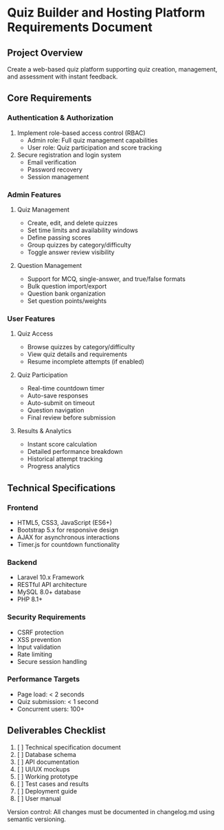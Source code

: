 # Quiz Builder and Hosting Platform Requirements Document

## Project Overview
Create a web-based quiz platform supporting quiz creation, management, and assessment with instant feedback.

## Core Requirements

### Authentication & Authorization
1. Implement role-based access control (RBAC)
   - Admin role: Full quiz management capabilities
   - User role: Quiz participation and score tracking
2. Secure registration and login system
   - Email verification
   - Password recovery
   - Session management

### Admin Features
1. Quiz Management
   - Create, edit, and delete quizzes
   - Set time limits and availability windows
   - Define passing scores
   - Group quizzes by category/difficulty
   - Toggle answer review visibility

2. Question Management
   - Support for MCQ, single-answer, and true/false formats
   - Bulk question import/export
   - Question bank organization
   - Set question points/weights

### User Features
1. Quiz Access
   - Browse quizzes by category/difficulty
   - View quiz details and requirements
   - Resume incomplete attempts (if enabled)

2. Quiz Participation
   - Real-time countdown timer
   - Auto-save responses
   - Auto-submit on timeout
   - Question navigation
   - Final review before submission

3. Results & Analytics
   - Instant score calculation
   - Detailed performance breakdown
   - Historical attempt tracking
   - Progress analytics

## Technical Specifications

### Frontend
- HTML5, CSS3, JavaScript (ES6+)
- Bootstrap 5.x for responsive design
- AJAX for asynchronous interactions
- Timer.js for countdown functionality

### Backend
- Laravel 10.x Framework
- RESTful API architecture
- MySQL 8.0+ database
- PHP 8.1+

### Security Requirements
- CSRF protection
- XSS prevention
- Input validation
- Rate limiting
- Secure session handling

### Performance Targets
- Page load: < 2 seconds
- Quiz submission: < 1 second
- Concurrent users: 100+

## Deliverables Checklist
1. [ ] Technical specification document
2. [ ] Database schema
3. [ ] API documentation
4. [ ] UI/UX mockups
5. [ ] Working prototype
6. [ ] Test cases and results
7. [ ] Deployment guide
8. [ ] User manual

Version control: All changes must be documented in changelog.md using semantic versioning.